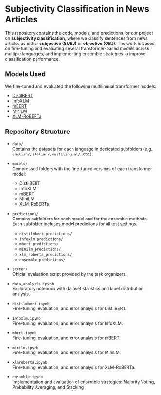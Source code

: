 # Subjectivity Classification in News Articles

This repository contains the code, models, and predictions for our project on **subjectivity classification**, where we classify sentences from news articles as either **subjective (SUBJ)** or **objective (OBJ)**. The work is based on fine-tuning and evaluating several transformer-based models across multiple languages, and implementing ensemble strategies to improve classification performance.

## Models Used

We fine-tuned and evaluated the following multilingual transformer models:
- [DistilBERT](https://huggingface.co/distilbert-base-multilingual-cased)
- [InfoXLM](https://huggingface.co/microsoft/infoxlm-base)
- [mBERT](https://huggingface.co/bert-base-multilingual-cased)
- [MiniLM](https://huggingface.co/nreimers/mMiniLMv2-L12-H384-distilled-from-XLMR-Large)
- [XLM-RoBERTa](https://huggingface.co/xlm-roberta-base)

## Repository Structure

- `data/`  
  Contains the datasets for each language in dedicated subfolders (e.g., `english/`, `italian/`, `multilingual/`, etc.).

- `models/`  
  Compressed folders with the fine-tuned versions of each transformer model:
  - DistilBERT
  - InfoXLM
  - mBERT
  - MiniLM
  - XLM-RoBERTa

- `predictions/`  
  Contains subfolders for each model and for the ensemble methods. Each subfolder includes model predictions for all test settings.
  - `distilmbert_predictions/`
  - `infoxlm_predictions/`
  - `mbert_predictions/`
  - `minilm_predictions/`
  - `xlm_roberta_predictions/`
  - `ensemble_predictions/`

- `scorer/`  
  Official evaluation script provided by the task organizers.

- `data_analysis.ipynb`  
  Exploratory notebook with dataset statistics and label distribution analysis.

- `distilmbert.ipynb`  
  Fine-tuning, evaluation, and error analysis for DistilBERT.

- `infoxlm.ipynb`  
  Fine-tuning, evaluation, and error analysis for InfoXLM.

- `mbert.ipynb`  
  Fine-tuning, evaluation, and error analysis for mBERT.

- `minilm.ipynb`  
  Fine-tuning, evaluation, and error analysis for MiniLM.

- `xlmroberta.ipynb`  
  Fine-tuning, evaluation, and error analysis for XLM-RoBERTa.

- `ensamble.ipynb`  
  Implementation and evaluation of ensemble strategies: Majority Voting, Probability Averaging, and Stacking

